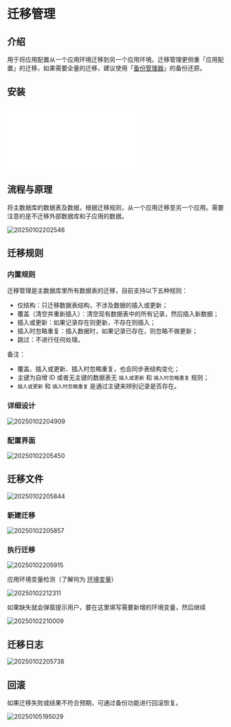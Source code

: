 # 迁移管理

<PluginInfo licenseBundled="true" name="migration-manager"></PluginInfo>

## 介绍

用于将应用配置从一个应用环境迁移到另一个应用环境。迁移管理更侧重「应用配置」的迁移，如果需要全量的迁移，建议使用「[备份管理器](/handbook/backups)」的备份还原。

## 安装

<embed src="../backups/install.md"></embed>

## 流程与原理

将主数据库的数据表及数据，根据迁移规则，从一个应用迁移至另一个应用。需要注意的是不迁移外部数据库和子应用的数据。

![20250102202546](https://static-docs.nocobase.com/20250102202546.png)

## 迁移规则

### 内置规则

迁移管理是主数据库里所有数据表的迁移，目前支持以下五种规则：

- 仅结构：只迁移数据表结构，不涉及数据的插入或更新；
- 覆盖（清空并重新插入）：清空现有数据表中的所有记录，然后插入新数据；
- 插入或更新：如果记录存在则更新，不存在则插入；
- 插入时忽略重复：插入数据时，如果记录已存在，则忽略不做更新；
- 跳过：不进行任何处理。

备注：

- 覆盖、插入或更新、插入时忽略重复，也会同步表结构变化；
- 主键为自增 ID 或者无主键的数据表无 `插入或更新` 和 `插入时忽略重复` 规则；
- `插入或更新` 和 `插入时忽略重复` 是通过主键来辨别记录是否存在。

### 详细设计

![20250102204909](https://static-docs.nocobase.com/20250102204909.png)

### 配置界面

![20250102205450](https://static-docs.nocobase.com/20250102205450.png)

## 迁移文件

![20250102205844](https://static-docs.nocobase.com/20250102205844.png)

### 新建迁移

![20250102205857](https://static-docs.nocobase.com/20250102205857.png)

### 执行迁移

![20250102205915](https://static-docs.nocobase.com/20250102205915.png)

应用环境变量检测（了解何为 [环境变量](/handbook/environment-variables)）

![20250102212311](https://static-docs.nocobase.com/20250102212311.png)

如果缺失就会弹窗提示用户，要在这里填写需要新增的环境变量，然后继续

![20250102210009](https://static-docs.nocobase.com/20250102210009.png)

## 迁移日志

![20250102205738](https://static-docs.nocobase.com/20250102205738.png)

## 回滚

如果迁移失败或结果不符合预期，可通过备份功能进行回滚恢复。

![20250105195029](https://static-docs.nocobase.com/20250105195029.png)
